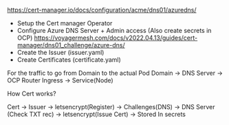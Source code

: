 https://cert-manager.io/docs/configuration/acme/dns01/azuredns/

- Setup the Cert manager Operator
- Configure Azure DNS Server + Admin access (Also create secrets in OCP)
https://voyagermesh.com/docs/v2022.04.13/guides/cert-manager/dns01_challenge/azure-dns/
- Create the Issuer (issuer.yaml)
- Create Certificates (certificate.yaml)


For the traffic to go from Domain to the actual Pod
Domain -> DNS Server -> OCP Router Ingress -> Service(Node)

How Cert works?

Cert -> Issuer -> letsencrypt(Register) -> Challenges(DNS) -> DNS Server (Check TXT rec) -> letsencrypt(Issue Cert) -> Stored In secrets